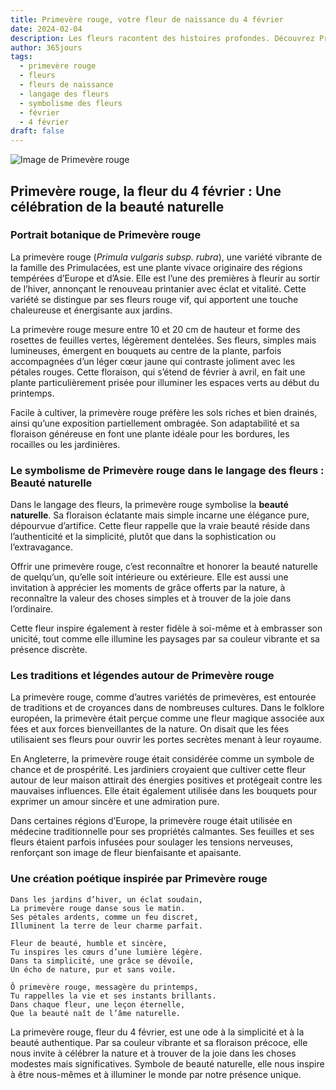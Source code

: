 ```yaml
---
title: Primevère rouge, votre fleur de naissance du 4 février
date: 2024-02-04
description: Les fleurs racontent des histoires profondes. Découvrez Primevère rouge, votre fleur de naissance du 4 février, ses symboles et récits fascinants. Plongez dans sa signification et son langage unique dans l'art floral.
author: 365jours
tags:
  - primevère rouge
  - fleurs
  - fleurs de naissance
  - langage des fleurs
  - symbolisme des fleurs
  - février
  - 4 février
draft: false
---
```



![Image de Primevère rouge](https://cdn.pixabay.com/photo/2017/02/05/17/06/flower-2040617_1280.jpg#center)


## Primevère rouge, la fleur du 4 février : Une célébration de la beauté naturelle

### Portrait botanique de Primevère rouge

La primevère rouge (_Primula vulgaris subsp. rubra_), une variété vibrante de la famille des Primulacées, est une plante vivace originaire des régions tempérées d’Europe et d’Asie. Elle est l’une des premières à fleurir au sortir de l’hiver, annonçant le renouveau printanier avec éclat et vitalité. Cette variété se distingue par ses fleurs rouge vif, qui apportent une touche chaleureuse et énergisante aux jardins.

La primevère rouge mesure entre 10 et 20 cm de hauteur et forme des rosettes de feuilles vertes, légèrement dentelées. Ses fleurs, simples mais lumineuses, émergent en bouquets au centre de la plante, parfois accompagnées d’un léger cœur jaune qui contraste joliment avec les pétales rouges. Cette floraison, qui s’étend de février à avril, en fait une plante particulièrement prisée pour illuminer les espaces verts au début du printemps.

Facile à cultiver, la primevère rouge préfère les sols riches et bien drainés, ainsi qu’une exposition partiellement ombragée. Son adaptabilité et sa floraison généreuse en font une plante idéale pour les bordures, les rocailles ou les jardinières.

### Le symbolisme de Primevère rouge dans le langage des fleurs : Beauté naturelle

Dans le langage des fleurs, la primevère rouge symbolise la **beauté naturelle**. Sa floraison éclatante mais simple incarne une élégance pure, dépourvue d’artifice. Cette fleur rappelle que la vraie beauté réside dans l’authenticité et la simplicité, plutôt que dans la sophistication ou l’extravagance.

Offrir une primevère rouge, c’est reconnaître et honorer la beauté naturelle de quelqu’un, qu’elle soit intérieure ou extérieure. Elle est aussi une invitation à apprécier les moments de grâce offerts par la nature, à reconnaître la valeur des choses simples et à trouver de la joie dans l’ordinaire.

Cette fleur inspire également à rester fidèle à soi-même et à embrasser son unicité, tout comme elle illumine les paysages par sa couleur vibrante et sa présence discrète.

### Les traditions et légendes autour de Primevère rouge

La primevère rouge, comme d’autres variétés de primevères, est entourée de traditions et de croyances dans de nombreuses cultures. Dans le folklore européen, la primevère était perçue comme une fleur magique associée aux fées et aux forces bienveillantes de la nature. On disait que les fées utilisaient ses fleurs pour ouvrir les portes secrètes menant à leur royaume.

En Angleterre, la primevère rouge était considérée comme un symbole de chance et de prospérité. Les jardiniers croyaient que cultiver cette fleur autour de leur maison attirait des énergies positives et protégeait contre les mauvaises influences. Elle était également utilisée dans les bouquets pour exprimer un amour sincère et une admiration pure.

Dans certaines régions d’Europe, la primevère rouge était utilisée en médecine traditionnelle pour ses propriétés calmantes. Ses feuilles et ses fleurs étaient parfois infusées pour soulager les tensions nerveuses, renforçant son image de fleur bienfaisante et apaisante.

### Une création poétique inspirée par Primevère rouge

```
Dans les jardins d’hiver, un éclat soudain,  
La primevère rouge danse sous le matin.  
Ses pétales ardents, comme un feu discret,  
Illuminent la terre de leur charme parfait.  

Fleur de beauté, humble et sincère,  
Tu inspires les cœurs d’une lumière légère.  
Dans ta simplicité, une grâce se dévoile,  
Un écho de nature, pur et sans voile.  

Ô primevère rouge, messagère du printemps,  
Tu rappelles la vie et ses instants brillants.  
Dans chaque fleur, une leçon éternelle,  
Que la beauté naît de l’âme naturelle.  
```

La primevère rouge, fleur du 4 février, est une ode à la simplicité et à la beauté authentique. Par sa couleur vibrante et sa floraison précoce, elle nous invite à célébrer la nature et à trouver de la joie dans les choses modestes mais significatives. Symbole de beauté naturelle, elle nous inspire à être nous-mêmes et à illuminer le monde par notre présence unique.